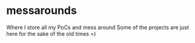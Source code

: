 # messarounds
Where I store all my PoCs and mess around
Some of the projects are just here for the sake of the old times =)
